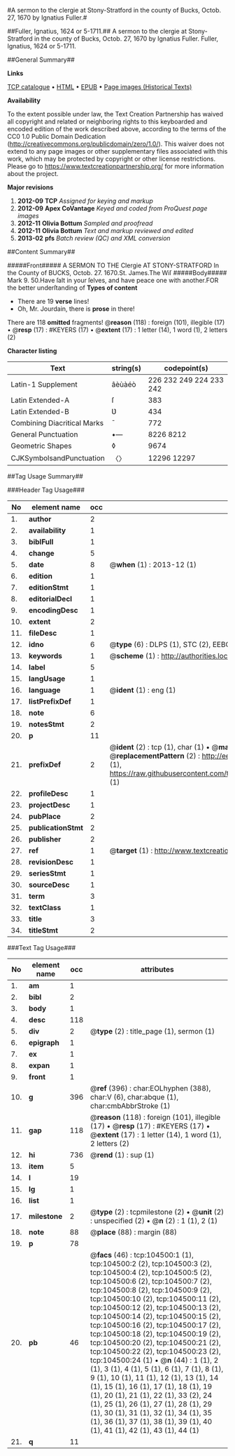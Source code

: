 #A sermon to the clergie at Stony-Stratford in the county of Bucks, Octob. 27, 1670 by Ignatius Fuller.#

##Fuller, Ignatius, 1624 or 5-1711.##
A sermon to the clergie at Stony-Stratford in the county of Bucks, Octob. 27, 1670 by Ignatius Fuller.
Fuller, Ignatius, 1624 or 5-1711.

##General Summary##

**Links**

[TCP catalogue](http://www.ota.ox.ac.uk/tcp/)  • 
[HTML](http://tei.it.ox.ac.uk/tcp/Texts-HTML/free/A40/A40636.html)  • 
[EPUB](http://tei.it.ox.ac.uk/tcp/Texts-EPUB/free/A40/A40636.epub) • 
[Page images (Historical Texts)](https://historicaltexts.jisc.ac.uk/eebo-15714537e)

**Availability**

To the extent possible under law, the Text Creation Partnership has waived all copyright and related or neighboring rights to this keyboarded and encoded edition of the work described above, according to the terms of the CC0 1.0 Public Domain Dedication (http://creativecommons.org/publicdomain/zero/1.0/). This waiver does not extend to any page images or other supplementary files associated with this work, which may be protected by copyright or other license restrictions. Please go to https://www.textcreationpartnership.org/ for more information about the project.

**Major revisions**

1. __2012-09__ __TCP__ *Assigned for keying and markup*
1. __2012-09__ __Apex CoVantage__ *Keyed and coded from ProQuest page images*
1. __2012-11__ __Olivia Bottum__ *Sampled and proofread*
1. __2012-11__ __Olivia Bottum__ *Text and markup reviewed and edited*
1. __2013-02__ __pfs__ *Batch review (QC) and XML conversion*

##Content Summary##

#####Front#####
A SERMON TO THE Clergie AT STONY-STRATFORD In the County of BUCKS, Octob. 27. 1670.St. James.The Wiſ
#####Body#####
Mark 9. 50.Have ſalt in your ſelves, and have peace one with another.FOR the better underſtanding of
**Types of content**

  * There are 19 **verse** lines!
  * Oh, Mr. Jourdain, there is **prose** in there!

There are 118 **omitted** fragments! 
 @__reason__ (118) : foreign (101), illegible (17)  •  @__resp__ (17) : #KEYERS (17)  •  @__extent__ (17) : 1 letter (14), 1 word (1), 2 letters (2)

**Character listing**


|Text|string(s)|codepoint(s)|
|---|---|---|
|Latin-1 Supplement|âèùàéò|226 232 249 224 233 242|
|Latin Extended-A|ſ|383|
|Latin Extended-B|Ʋ|434|
|Combining             Diacritical Marks|̄|772|
|General Punctuation|•—|8226 8212|
|Geometric Shapes|◊|9674|
|CJKSymbolsandPunctuation|〈〉|12296 12297|

##Tag Usage Summary##

###Header Tag Usage###

|No|element name|occ|attributes|
|---|---|---|---|
|1.|__author__|2||
|2.|__availability__|1||
|3.|__biblFull__|1||
|4.|__change__|5||
|5.|__date__|8| @__when__ (1) : 2013-12 (1)|
|6.|__edition__|1||
|7.|__editionStmt__|1||
|8.|__editorialDecl__|1||
|9.|__encodingDesc__|1||
|10.|__extent__|2||
|11.|__fileDesc__|1||
|12.|__idno__|6| @__type__ (6) : DLPS (1), STC (2), EEBO-CITATION (1), OCLC (1), VID (1)|
|13.|__keywords__|1| @__scheme__ (1) : http://authorities.loc.gov/ (1)|
|14.|__label__|5||
|15.|__langUsage__|1||
|16.|__language__|1| @__ident__ (1) : eng (1)|
|17.|__listPrefixDef__|1||
|18.|__note__|6||
|19.|__notesStmt__|2||
|20.|__p__|11||
|21.|__prefixDef__|2| @__ident__ (2) : tcp (1), char (1)  •  @__matchPattern__ (2) : ([0-9\-]+):([0-9IVX]+) (1), (.+) (1)  •  @__replacementPattern__ (2) : http://eebo.chadwyck.com/downloadtiff?vid=$1&page=$2 (1), https://raw.githubusercontent.com/textcreationpartnership/Texts/master/tcpchars.xml#$1 (1)|
|22.|__profileDesc__|1||
|23.|__projectDesc__|1||
|24.|__pubPlace__|2||
|25.|__publicationStmt__|2||
|26.|__publisher__|2||
|27.|__ref__|1| @__target__ (1) : http://www.textcreationpartnership.org/docs/. (1)|
|28.|__revisionDesc__|1||
|29.|__seriesStmt__|1||
|30.|__sourceDesc__|1||
|31.|__term__|3||
|32.|__textClass__|1||
|33.|__title__|3||
|34.|__titleStmt__|2||


###Text Tag Usage###

|No|element name|occ|attributes|
|---|---|---|---|
|1.|__am__|1||
|2.|__bibl__|2||
|3.|__body__|1||
|4.|__desc__|118||
|5.|__div__|2| @__type__ (2) : title_page (1), sermon (1)|
|6.|__epigraph__|1||
|7.|__ex__|1||
|8.|__expan__|1||
|9.|__front__|1||
|10.|__g__|396| @__ref__ (396) : char:EOLhyphen (388), char:V (6), char:abque (1), char:cmbAbbrStroke (1)|
|11.|__gap__|118| @__reason__ (118) : foreign (101), illegible (17)  •  @__resp__ (17) : #KEYERS (17)  •  @__extent__ (17) : 1 letter (14), 1 word (1), 2 letters (2)|
|12.|__hi__|736| @__rend__ (1) : sup (1)|
|13.|__item__|5||
|14.|__l__|19||
|15.|__lg__|1||
|16.|__list__|1||
|17.|__milestone__|2| @__type__ (2) : tcpmilestone (2)  •  @__unit__ (2) : unspecified (2)  •  @__n__ (2) : 1 (1), 2 (1)|
|18.|__note__|88| @__place__ (88) : margin (88)|
|19.|__p__|78||
|20.|__pb__|46| @__facs__ (46) : tcp:104500:1 (1), tcp:104500:2 (2), tcp:104500:3 (2), tcp:104500:4 (2), tcp:104500:5 (2), tcp:104500:6 (2), tcp:104500:7 (2), tcp:104500:8 (2), tcp:104500:9 (2), tcp:104500:10 (2), tcp:104500:11 (2), tcp:104500:12 (2), tcp:104500:13 (2), tcp:104500:14 (2), tcp:104500:15 (2), tcp:104500:16 (2), tcp:104500:17 (2), tcp:104500:18 (2), tcp:104500:19 (2), tcp:104500:20 (2), tcp:104500:21 (2), tcp:104500:22 (2), tcp:104500:23 (2), tcp:104500:24 (1)  •  @__n__ (44) : 1 (1), 2 (1), 3 (1), 4 (1), 5 (1), 6 (1), 7 (1), 8 (1), 9 (1), 10 (1), 11 (1), 12 (1), 13 (1), 14 (1), 15 (1), 16 (1), 17 (1), 18 (1), 19 (1), 20 (1), 21 (1), 22 (1), 33 (2), 24 (1), 25 (1), 26 (1), 27 (1), 28 (1), 29 (1), 30 (1), 31 (1), 32 (1), 34 (1), 35 (1), 36 (1), 37 (1), 38 (1), 39 (1), 40 (1), 41 (1), 42 (1), 43 (1), 44 (1)|
|21.|__q__|11||
